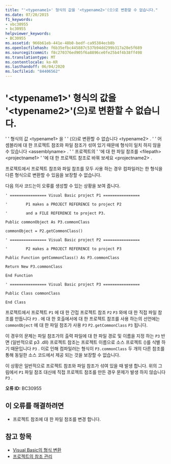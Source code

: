 ```yaml
---
title: "'<typename1>' 형식의 값을 '<typename2>'(으)로 변환할 수 없습니다."
ms.date: 07/20/2015
f1_keywords:
- vbc30955
- bc30955
helpviewer_keywords:
- BC30955
ms.assetid: 966b61eb-441e-48b0-bedf-ca95384ecb8b
ms.openlocfilehash: f6b35efbc445887c537b94dd299b317a28e5f689
ms.sourcegitcommit: f8c270376ed905f6a8896ce0fe25b4f4b38ff498
ms.translationtype: MT
ms.contentlocale: ko-KR
ms.lasthandoff: 06/04/2020
ms.locfileid: "84406562"
---
```

# <a name="value-of-type-typename1-cannot-be-converted-to-typename2"></a>'\<typename1>' 형식의 값을 '\<typename2>'(으)로 변환할 수 없습니다.
' ' 형식의 값 \<typename1> 을 ' ' (으)로 변환할 수 없습니다 \<typename2> . ' ' 어셈블리에 대 한 프로젝트 참조와 파일 참조가 섞여 있기 때문에 형식이 일치 하지 않을 수 있습니다 \<assemblyname> . ' ' 프로젝트의 ' '에 대 한 파일 참조를 \<filepath> \<projectname1> ' '에 대 한 프로젝트 참조로 바꿔 보세요 \<projectname2> .  
  
 프로젝트에서 프로젝트 참조와 파일 참조를 모두 사용 하는 경우 컴파일러는 한 형식을 다른 형식으로 변환할 수 있음을 보장할 수 없습니다.  
  
 다음 의사 코드는이 오류를 생성할 수 있는 상황을 보여 줍니다.  
  
 `' ================ Visual Basic project P1 ================`  
  
 `'        P1 makes a PROJECT REFERENCE to project P2`  
  
 `'        and a FILE REFERENCE to project P3.`  
  
 `Public commonObject As P3.commonClass`  
  
 `commonObject = P2.getCommonClass()`  
  
 `' ================ Visual Basic project P2 ================`  
  
 `'        P2 makes a PROJECT REFERENCE to project P3`  
  
 `Public Function getCommonClass() As P3.commonClass`  
  
 `Return New P3.commonClass`  
  
 `End Function`  
  
 `' ================ Visual Basic project P3 ================`  
  
 `Public Class commonClass`  
  
 `End Class`  
  
 프로젝트에서 프로젝트 `P1` 에 대 한 간접 프로젝트 참조 `P2` `P3` 와에 대 한 직접 파일 참조를 만듭니다 `P3` . 에 대 한 호출에서에 대 한 프로젝트 참조를 사용 하는의 선언에는 `commonObject` 에 대 한 파일 참조가 사용 `P3` `P2.getCommonClass` `P3` 됩니다.  
  
 이 경우의 문제는 파일 참조가의 출력 파일에 대 한 파일 경로 및 이름을 지정 하는 `P3` 반면 (일반적으로 p3 .dll) 프로젝트 참조는 프로젝트 이름으로 소스 프로젝트 ()를 식별 하기 때문입니다 `P3` . 이로 인해 컴파일러는 형식이 `P3.commonClass` 두 개의 다른 참조를 통해 동일한 소스 코드에서 제공 되는 것을 보장할 수 없습니다.  
  
 이 상황은 일반적으로 프로젝트 참조와 파일 참조가 섞여 있을 때 발생 합니다. 위의 그림에서 `P1` 파일 참조 대신에 직접 프로젝트 참조를 만든 경우 문제가 발생 하지 않습니다 `P3` .  
  
 **오류 ID:** BC30955  
  
## <a name="to-correct-this-error"></a>이 오류를 해결하려면  
  
- 프로젝트 참조에 대 한 파일 참조를 변경 합니다.  
  
## <a name="see-also"></a>참고 항목

- [Visual Basic의 형식 변환](../../programming-guide/language-features/data-types/type-conversions.md)
- [프로젝트의 참조 관리](/visualstudio/ide/managing-references-in-a-project)
